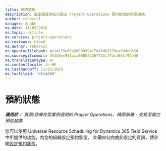 ```yaml
---
title: 預約狀態
description: 此主題提供如何設定 Project Operations 預約狀態的資訊連結。
author: ruhercul
manager: Annbe
ms.date: 11/05/2020
ms.topic: article
ms.service: project-operations
ms.reviewer: kfend
ms.author: ruhercul
ms.openlocfilehash: 4e14f55e05a20990394f7645d0f276ea99deb626
ms.sourcegitcommit: 454b0ec941cca06852236771bc77dc1651f94e48
ms.translationtype: HT
ms.contentlocale: zh-HK
ms.lasthandoff: 11/12/2020
ms.locfileid: "4514609"
---
```

# <a name="booking-statuses"></a>預約狀態

_**適用於：** 資源/非庫存型案例適用的 Project Operations、精簡部署 - 交易至開立預估發票_

您可以使用 Universal Resource Scheduling for Dynamics 365 Field Service 中所提供的功能，為您的組織設定預約狀態。 如需如何完成此設定的資訊，請參閱[設定預約狀態](https://docs.microsoft.com/dynamics365/field-service/set-up-booking-statuses)。
